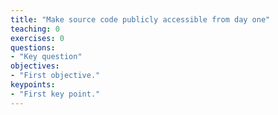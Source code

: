 ```yaml
---
title: "Make source code publicly accessible from day one"
teaching: 0
exercises: 0
questions:
- "Key question"
objectives:
- "First objective."
keypoints:
- "First key point."
---
```

